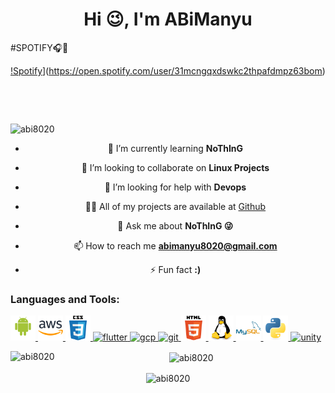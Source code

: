 <h1 align="center">Hi 😉, I'm ABiManyu</h1>

#SPOTIFY🎧💓

[!Spotify](https://spotify-dyno-abis-projects-7cac0b59.vercel.app/api/spotify-dyno)](https://open.spotify.com/user/31mcngqxdswkc2thpafdmpz63bom)



&nbsp;<div align="center">
  

&nbsp;<div align="center">
</div>
<p align="left"> <img src="https://komarev.com/ghpvc/?username=abi8020&label=Profile%20views&color=0e75b6&style=flat" alt="abi8020" /> </p>


- 🌱 I’m currently learning **NoThInG**

- 👯 I’m looking to collaborate on **Linux Projects**

- 🤝 I’m looking for help with **Devops**

- 👨‍💻 All of my projects are available at [Github](Github)

- 💬 Ask me about **NoThInG 😜**

- 📫 How to reach me **abimanyu8020@gmail.com**

- ⚡ Fun fact **:)**



<h3 align="left">Languages and Tools:</h3>
<p align="left"> <a href="https://developer.android.com" target="_blank" rel="noreferrer"> <img src="https://raw.githubusercontent.com/devicons/devicon/master/icons/android/android-original-wordmark.svg" alt="android" width="40" height="40"/> </a> <a href="https://aws.amazon.com" target="_blank" rel="noreferrer"> <img src="https://raw.githubusercontent.com/devicons/devicon/master/icons/amazonwebservices/amazonwebservices-original-wordmark.svg" alt="aws" width="40" height="40"/> </a> <a href="https://www.w3schools.com/css/" target="_blank" rel="noreferrer"> <img src="https://raw.githubusercontent.com/devicons/devicon/master/icons/css3/css3-original-wordmark.svg" alt="css3" width="40" height="40"/> </a> <a href="https://flutter.dev" target="_blank" rel="noreferrer"> <img src="https://www.vectorlogo.zone/logos/flutterio/flutterio-icon.svg" alt="flutter" width="40" height="40"/> </a> <a href="https://cloud.google.com" target="_blank" rel="noreferrer"> <img src="https://www.vectorlogo.zone/logos/google_cloud/google_cloud-icon.svg" alt="gcp" width="40" height="40"/> </a> <a href="https://git-scm.com/" target="_blank" rel="noreferrer"> <img src="https://www.vectorlogo.zone/logos/git-scm/git-scm-icon.svg" alt="git" width="40" height="40"/> </a> <a href="https://www.w3.org/html/" target="_blank" rel="noreferrer"> <img src="https://raw.githubusercontent.com/devicons/devicon/master/icons/html5/html5-original-wordmark.svg" alt="html5" width="40" height="40"/> </a> <a href="https://www.linux.org/" target="_blank" rel="noreferrer"> <img src="https://raw.githubusercontent.com/devicons/devicon/master/icons/linux/linux-original.svg" alt="linux" width="40" height="40"/> </a> <a href="https://www.mysql.com/" target="_blank" rel="noreferrer"> <img src="https://raw.githubusercontent.com/devicons/devicon/master/icons/mysql/mysql-original-wordmark.svg" alt="mysql" width="40" height="40"/> </a> <a href="https://www.python.org" target="_blank" rel="noreferrer"> <img src="https://raw.githubusercontent.com/devicons/devicon/master/icons/python/python-original.svg" alt="python" width="40" height="40"/> </a> <a href="https://unity.com/" target="_blank" rel="noreferrer"> <img src="https://www.vectorlogo.zone/logos/unity3d/unity3d-icon.svg" alt="unity" width="40" height="40"/> </a> </p>

<p><img align="left" src="https://github-readme-stats.vercel.app/api/top-langs?username=abi8020&show_icons=true&locale=en&layout=compact" alt="abi8020" /></p>

<p>&nbsp;<img align="center" src="https://github-readme-stats.vercel.app/api?username=abi8020&show_icons=true&locale=en" alt="abi8020" /></p>

<p><img align="center" src="https://github-readme-streak-stats.herokuapp.com/?user=abi8020&" alt="abi8020" /></p>
